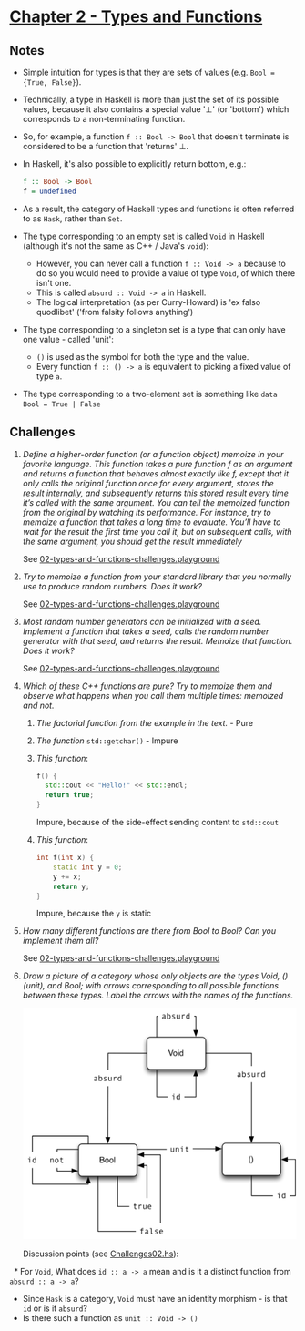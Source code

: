 # [Chapter 2 - Types and Functions](https://bartoszmilewski.com/2014/11/24/types-and-functions)

## Notes

- Simple intuition for types is that they are sets of values (e.g. `Bool =
  {True, False}`).

- Technically, a type in Haskell is more than just the set of its possible
  values, because it also contains a special value '⊥' (or 'bottom') which
  corresponds to a non-terminating function.

- So, for example, a function `f :: Bool -> Bool` that doesn't terminate is
  considered to be a function that 'returns' ⊥.

- In Haskell, it's also possible to explicitly return bottom, e.g.:
    ```haskell
    f :: Bool -> Bool
    f = undefined
    ```

- As a result, the category of Haskell types and functions is often referred to
  as `Hask`, rather than `Set`.

- The type corresponding to an empty set is called `Void` in Haskell (although
  it's not the same as C++ / Java's `void`):
    - However, you can never call a function `f :: Void -> a` because to do so
      you would need to provide a value of type `Void`, of which there isn't
      one.
    - This is called `absurd :: Void -> a` in Haskell.
    - The logical interpretation (as per Curry-Howard) is 'ex falso quodlibet'
      ('from falsity follows anything')

- The type corresponding to a singleton set is a type that can only have one
  value - called 'unit':
    - `()` is used as the symbol for both the type and the value.
    - Every function `f :: () -> a` is equivalent to picking a fixed value of
      type `a`.

- The type corresponding to a two-element set is something like `data Bool =
  True | False`


## Challenges

1. _Define a higher-order function (or a function object) memoize in your
   favorite language. This function takes a pure function f as an argument and
   returns a function that behaves almost exactly like f, except that it only
   calls the original function once for every argument, stores the result
   internally, and subsequently returns this stored result every time it’s
   called with the same argument. You can tell the memoized function from the
   original by watching its performance. For instance, try to memoize a function
   that takes a long time to evaluate. You’ll have to wait for the result the
   first time you call it, but on subsequent calls, with the same argument, you
   should get the result immediately_

   See [02-types-and-functions-challenges.playground](02-types-and-functions-challenges.playground/Contents.swift)

2. _Try to memoize a function from your standard library that you normally use to
   produce random numbers. Does it work?_

   See [02-types-and-functions-challenges.playground](02-types-and-functions-challenges.playground/Contents.swift)

3. _Most random number generators can be initialized with a seed. Implement a
   function that takes a seed, calls the random number generator with that seed,
   and returns the result. Memoize that function. Does it work?_

   See [02-types-and-functions-challenges.playground](02-types-and-functions-challenges.playground/Contents.swift)

4. _Which of these C++ functions are pure? Try to memoize them and observe what
   happens when you call them multiple times: memoized and not._

    1. _The factorial function from the example in the text._ - Pure

    2. _The function_ `std::getchar()` - Impure

    3. _This function_:
        ```cpp
        f() {
          std::cout << "Hello!" << std::endl;
          return true;
        }
        ```

       Impure, because of the side-effect sending content to `std::cout`

    4. _This function_:
        ```cpp
        int f(int x) {
            static int y = 0;
            y += x;
            return y;
        }
        ```

        Impure, because the `y` is static

5. _How many different functions are there from Bool to Bool? Can you implement
   them all?_

   See [02-types-and-functions-challenges.playground](02-types-and-functions-challenges.playground/Contents.swift)

6. _Draw a picture of a category whose only objects are the types Void, ()
   (unit), and Bool; with arrows corresponding to all possible functions
   between these types. Label the arrows with the names of the functions._

   ![challenge06](challenge-06.jpg)
   
   Discussion points (see [Challenges02.hs](Challenges02.hs)):
   
   * For `Void`, What does `id :: a -> a` mean and is it a distinct function from `absurd :: a -> a`?
   * Since `Hask` is a category, `Void` must have an identity morphism - is that `id` or is it `absurd`?
   * Is there such a function as `unit :: Void -> ()`
